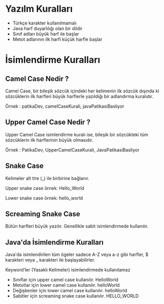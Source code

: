 # Yazılm Kuralları
- Türkçe karakter kullanılmamalı
- Java harf duyarlılığı olan bir dildir  
- Sınıf adları büyük harf ile başlar
- Metot adlarının ilk harfi küçük harfle başlar

# İsimlendirme Kuralları
## Camel Case Nedir ?

Camel Case, bir bileşik sözcük içindeki her kelimenin ilk sözcük dışında ki sözcüklerin ilk harfleri büyük harflerle yazıldığı bir adlandırma kuralıdır. 

Örnek : patikaDev, camelCaseKurali, javaPatikasiBasliyor

## Upper Camel Case Nedir ?

Upper Camel Case isimlendirme kuralı ise, bileşik bir sözcükteki tüm sözcüklerin ilk harflerinin büyük olmasıdır.

Örnek : PatikaDev, UpperCamelCaseKurali, JavaPatikasiBasliyor

## Snake Case

Kelimeler alt tire (_) ile birbirine bağlanır.

Upper snake case örnek: Hello_World

Lower snake case örnek: hello_world

## Screaming Snake Case

Bütün harfleri büyük yazılır. Genellikle sabit isimlendirmede kullanılır.

## Java'da İsimlendirme Kuralları

Java'da isimlendirilen tüm ögeler sadece A-Z veya a-z gibi harfler, $ karakteri veya _ karakteri ile başlayabilirler.

Keyword’ler (Yasaklı Kelimeler) isimlendirmede kullanılamaz

- Sınıflar için upper camel case kullanılır. HelloWorld
- Metotlar için lower camel case kullanılır. helloWorld
- Değişkenler için lower camel case kullanılır. helloWorld
- Sabitler için screaming snake case kullanılır. HELLO_WORLD